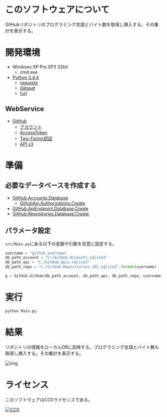 ﻿# このソフトウェアについて

GitHubリポジトリのプログラミング言語とバイト数を取得し挿入する。その集計を表示する。

# 開発環境

* Windows XP Pro SP3 32bit
    * cmd.exe
* [Python 3.4.4](https://www.python.org/downloads/release/python-344/)
    * [requests](http://requests-docs-ja.readthedocs.io/en/latest/)
    * [dataset](https://github.com/pudo/dataset)
    * [furl](https://github.com/gruns/furl)

## WebService

* [GitHub](https://github.com/)
    * [アカウント](https://github.com/join?source=header-home)
    * [AccessToken](https://github.com/settings/tokens)
    * [Two-Factor認証](https://github.com/settings/two_factor_authentication/intro)
    * [API v3](https://developer.github.com/v3/)

# 準備

## 必要なデータベースを作成する

* [GitHub.Accounts.Database](https://github.com/ytyaru/GitHub.Accounts.Database.20170107081237765)
    * [GiHubApi.Authorizations.Create](https://github.com/ytyaru/GiHubApi.Authorizations.Create.20170113141429500)
* [GitHub.ApiEndpoint.Database.Create](https://github.com/ytyaru/GitHub.ApiEndpoint.Database.Create.20170124085656531)
* [GitHub.Repositories.Database.Create](https://github.com/ytyaru/GitHub.Repositories.Database.Create.20170114123411296)

## パラメータ設定

`src/Main.py`にある以下の変数や引数を任意に設定する。

```python
username = "github_username"
db_path_account = "C:/GitHub.Accounts.sqlite3"
db_path_api = "C:/GitHub.Apis.sqlite3"
db_path_repo = "C:/GitHub.Repositories.{0}.sqlite3".format(username)

g = GitHub.GitHub(db_path_account, db_path_api, db_path_repo, username)
```

# 実行

```dosbatch
python Main.py
```

# 結果

リポジトリの情報をローカルDBに反映する。プログラミング言語とバイト数も取得し挿入する。その集計を表示する。

![img](https://cdn-ak.f.st-hatena.com/images/fotolife/y/ytyaru/20170127/20170127215635.png)

# ライセンス #

このソフトウェアはCC0ライセンスである。

[![CC0](http://i.creativecommons.org/p/zero/1.0/88x31.png "CC0")](http://creativecommons.org/publicdomain/zero/1.0/deed.ja)
